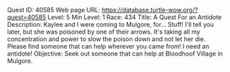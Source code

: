 Quest ID: 40585
Web page URL: https://database.turtle-wow.org/?quest=40585
Level: 5
Min Level: 1
Race: 434
Title: A Quest For an Antidote
Description: Kaylee and I were coming to Mulgore, for... Stuff! I'll tell you later, but she was poisoned by one of their arrows. It's taking all my concentration and power to slow the poison down and not let her die. Please find someone that can help wherever you came from! I need an antidote!
Objective: Seek out someone that can help at Bloodhoof Village in Mulgore.

